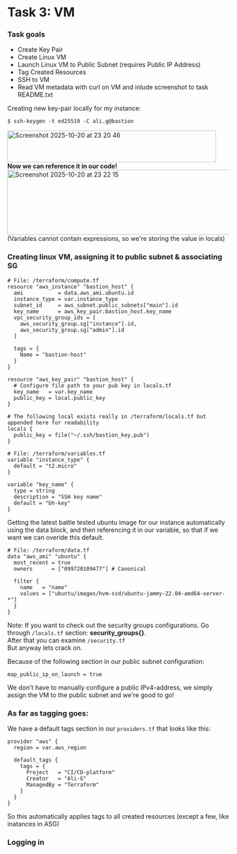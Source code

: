 # Task 3: VM   

### Task goals
- Create Key Pair
- Create Linux VM
- Launch Linux VM to Public Subnet (requires Public IP Address)
- Tag Created Resources
- SSH to VM
- Read VM metadata with curl on VM and inlude screenshot to task README.txt
  
Creating new key-pair locally for my instance:  
```
$ ssh-keygen -t ed25519 -C ali.g@bastion
```
  
<img width="473" height="72" alt="Screenshot 2025-10-20 at 23 20 46" src="https://github.com/user-attachments/assets/44182ecc-1e79-40d5-aa2f-1f1a857cb957" /> <br> 
**Now we can reference it in our code!**   
<img width="606" height="147" alt="Screenshot 2025-10-20 at 23 22 15" src="https://github.com/user-attachments/assets/9244144b-e44b-48bb-a3c4-e12d3ccddf83" />  <br> 
(Variables cannot contain expressions, so we're storing the value in locals)  
### Creating linux VM, assigning it to public subnet & associating SG   

```hcl
# File: /terraform/compute.tf
resource "aws_instance" "bastion_host" {
  ami           = data.aws_ami.ubuntu.id
  instance_type = var.instance_type
  subnet_id     = aws_subnet.public_subnets["main"].id
  key_name      = aws_key_pair.bastion_host.key_name
  vpc_security_group_ids = [
    aws_security_group.sg["instance"].id,
    aws_security_group.sg["admin"].id
  ]

  tags = {
    Name = "bastion-host"
  }
}

resource "aws_key_pair" "bastion_host" {
  # Configure file path to your pub key in locals.tf
  key_name   = var.key_name
  public_key = local.public_key
}

# The following local exists really in /terraform/locals.tf but appended here for readability
locals {
  public_key = file("~/.ssh/bastion_key.pub")
}
```

```hcl
# File: /terraform/variables.tf
variable "instance_type" {
  default = "t2.micro"
}

variable "key_name" {
  type = string
  description = "SSH key name"
  default = "bh-key"
}
```
Getting the latest battle tested ubuntu image for our instance automatically using the data block, and then referencing it in our variable, so that if we want we can overide this default.
```hcl
# File: /terraform/data.tf
data "aws_ami" "ubuntu" {
  most_recent = true
  owners      = ["099720109477"] # Canonical

  filter {
    name   = "name"
    values = ["ubuntu/images/hvm-ssd/ubuntu-jammy-22.04-amd64-server-*"]
  }
}
```
Note: If you want to check out the security groups configurations. Go through `/locals.tf` section: **security_groups{}**.   
After that you can examine `/security.tf`   
But anyway lets crack on.   

Because of the following section in our public subnet configuration:
```
map_public_ip_on_launch = true
```
We don't have to manually configure a public IPv4-address, we simply assign the VM to the public subnet and we're good to go!   
### As far as tagging goes:
We have a default tags section in our `providers.tf` that looks like this:
```hcl
provider "aws" {
  region = var.aws_region
  
  default_tags {
    tags = {
      Project   = "CI/CD-platform"
      Creator   = "Ali-G"
      ManagedBy = "Terraform"
    }
  }
}
```
So this automatically applies tags to all created resources (except a few, like inatances in ASG)   

### Logging in

